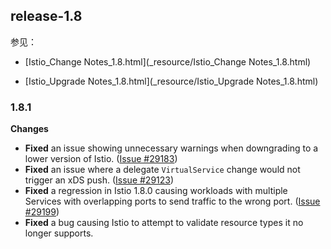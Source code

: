 




## release-1.8



参见： 

* [Istio_Change Notes_1.8.html](_resource/Istio_Change Notes_1.8.html)

* [Istio_Upgrade Notes_1.8.html](_resource/Istio_Upgrade Notes_1.8.html)



### 1.8.1



**Changes**

- **Fixed** an issue showing unnecessary warnings when downgrading to a lower version of Istio. ([Issue #29183](https://github.com/istio/istio/issues/29183))
- **Fixed** an issue where a delegate `VirtualService` change would not trigger an xDS push. ([Issue #29123](https://github.com/istio/istio/issues/29123))
- **Fixed** a regression in Istio 1.8.0 causing workloads with multiple Services with overlapping ports to send traffic to the wrong port. ([Issue #29199](https://github.com/istio/istio/issues/29199))
- **Fixed** a bug causing Istio to attempt to validate resource types it no longer supports.





